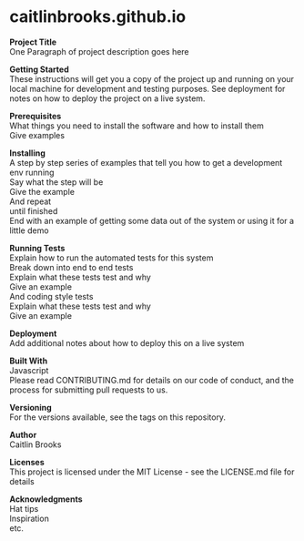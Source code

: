 # caitlinbrooks.github.io

<strong>Project Title</strong><br/>
One Paragraph of project description goes here<br/>

<strong>Getting Started</strong><br/>
These instructions will get you a copy of the project up and running on your local machine for development and testing purposes. See deployment for notes on how to deploy the project on a live system.<br/>

<strong>Prerequisites</strong><br/>
What things you need to install the software and how to install them<br/>
Give examples<br/>

<strong>Installing</strong><br/>
A step by step series of examples that tell you how to get a development env running<br/>
Say what the step will be<br/>
Give the example<br/>
And repeat<br/>
until finished<br/>
End with an example of getting some data out of the system or using it for a little demo<br/>

<strong>Running Tests</strong><br/>
Explain how to run the automated tests for this system<br/>
Break down into end to end tests<br/>
Explain what these tests test and why<br/>
Give an example<br/>
And coding style tests<br/>
Explain what these tests test and why<br/>
Give an example<br/>

<strong>Deployment</strong><br/>
Add additional notes about how to deploy this on a live system<br/>

<strong>Built With</strong><br/>
Javascript<br/>
Please read CONTRIBUTING.md for details on our code of conduct, and the process for submitting pull requests to us.<br/>

<strong>Versioning</strong><br/>
For the versions available, see the tags on this repository.<br/>

<strong>Author</strong><br/>
Caitlin Brooks<br/>

<strong>Licenses</strong><br/>
This project is licensed under the MIT License - see the LICENSE.md file for details<br/>

<strong>Acknowledgments</strong><br/>
Hat tips<br/>
Inspiration<br/>
etc.<br/>
